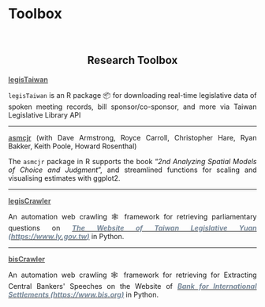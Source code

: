 # Toolbox


<br/>


<div style="text-align: center">

## Research Toolbox 


<div style="text-align: justify">


**[<span style="color:#5a5a5a">**legisTaiwan**</span>](https://github.com/davidycliao/legisTaiwan)** 

`legisTaiwan` is an R package 📦 for downloading real-time legislative data of spoken meeting records, bill sponsor/co-sponsor, and more via Taiwan Legislative Library API

</div>

----

</div>

<div style="text-align: justify">

**[<span style="color:#5a5a5a">**asmcjr**</span>](https://uniofessex.github.io/asmcjr/)** (with Dave Armstrong, Royce Carroll, Christopher Hare, Ryan Bakker, Keith Poole, Howard Rosenthal)

The `asmcjr` package in R supports the book “_2nd Analyzing Spatial Models of Choice and Judgment_”, and streamlined functions for scaling and visualising estimates with ggplot2. 

</div>

----

<div style="text-align: justify">

**[<span style="color:#5a5a5a">**legisCrawler**</span>](https://davidycliao.github.io/legisCrawler/)**

An automation web crawling 🕸️ framework for retrieving parliamentary questions on  [<span style="color:#778899">***The Website of Taiwan Legislative Yuan (https://www.ly.gov.tw)***</span>](https://lis.ly.gov.tw/) in Python.
 
----

<div style="text-align: justify">


**[<span style="color:#5a5a5a">**bisCrawler**</span>](https://github.com/davidycliao/bisCrawler)**

An automation web crawling 🕸️ framework for retrieving for Extracting Central Bankers' Speeches on the Website of [<span style="color:#778899">***Bank for International Settlements (https://www.bis.org)***</span>](https://www.bis.org) in Python.


<br/><br/>

